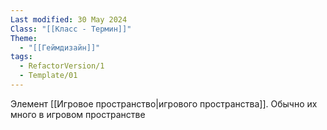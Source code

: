 ```yaml
---
Last modified: 30 May 2024
Class: "[[Класс - Термин]]"
Theme:
  - "[[Геймдизайн]]"
tags:
  - RefactorVersion/1
  - Template/01
---
```

Элемент [[Игровое пространство|игрового пространства]]. Обычно их много в игровом пространстве